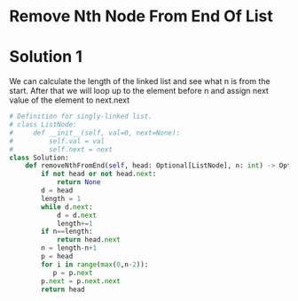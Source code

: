 # Remove Nth Node From End Of List
# Solution 1
We can calculate the length of the linked list and see what n is from the start. After that we will loop up to the element before n and assign next value of the element to next.next
```python
# Definition for singly-linked list.
# class ListNode:
#     def __init__(self, val=0, next=None):
#         self.val = val
#         self.next = next
class Solution:
    def removeNthFromEnd(self, head: Optional[ListNode], n: int) -> Optional[ListNode]:
        if not head or not head.next:
            return None
        d = head
        length = 1
        while d.next:
            d = d.next
            length+=1
        if n==length:
            return head.next
        n = length-n+1
        p = head
        for i in range(max(0,n-2)):
           p = p.next
        p.next = p.next.next
        return head
```
